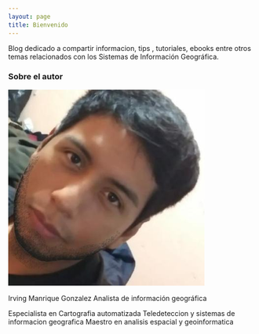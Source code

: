 ```yaml
---
layout: page
title: Bienvenido
---
```


Blog dedicado a compartir informacion, tips , tutoriales, ebooks entre otros temas relacionados con los Sistemas de Información Geográfica.

### Sobre el autor

   ![Jekyll](/assets/img/yo.jpeg)


Irving Manrique Gonzalez
Analista de información geográfica

Especialista en Cartografia automatizada Teledeteccion y sistemas de informacion geografica
Maestro en analisis espacial y geoinformatica

